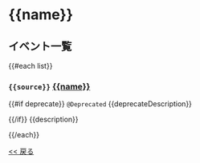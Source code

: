 # {{name}}

## イベント一覧
{{#each list}}
### `{{source}}` [{{name}}]({{link}})
{{#if deprecate}}
`@Deprecated` {{deprecateDescription}}

{{/if}}
{{description}}

{{/each}}

[<< 戻る](README.md)
